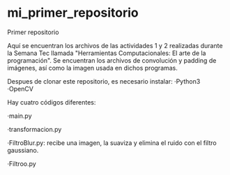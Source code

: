 # mi_primer_repositorio
Primer repositorio

Aquí se encuentran los archivos de las actividades 1 y 2 realizadas durante la Semana Tec llamada "Herramientas Computacionales: El arte de la programación".
Se encuentran los archivos de convolución y padding de imágenes, así como la imagen usada en dichos programas.

Despues de clonar este repositorio, es necesario instalar: ·Python3 ·OpenCV

Hay cuatro códigos diferentes:

·main.py 

·transformacion.py

·FiltroBlur.py: recibe una imagen, la suaviza y elimina el ruido con el filtro gaussiano.

·Filtroo.py
